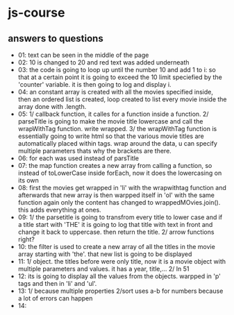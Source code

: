 # js-course

## answers to questions

- 01: text can be seen in the middle of the page
- 02: 10 is changed to 20 and red text was added underneath 
- 03: the code is going to loop up until the number 10 and add 1 to i: so that at a certain point it is going to exceed the 10 limit speciefied by the 'counter' variable. it is then going to log and display i.
- 04: an constant array is created with all the movies specified inside, then an ordered list is created, loop created to list every movie inside the array done with .length.
- 05: 1/ callback function, it calles for a function inside a function. 2/ parseTitle is going to make the movie title lowercase and call the wrapWithTag function. write wrapped. 3/ the wrapWithTag function is essentially going to write html so that the various movie titles are automatically placed within tags. wrap around the data, u can specify multiple parameters thats why the brackets are there.
- 06: for each was used instead of parsTitle
- 07: the map function creates a new array from calling a function, so instead of toLowerCase inside forEach, now it does the lowercasing on its own
- 08: first the movies get wrapped in 'li' with the wrapwithtag function and afterwards that new array is then warpped itself in 'ol' with the same function again only the content has changed to wrappedMOvies.join(). this adds everything at ones.
- 09: 1/ the parsetitle is going to transfrom every title to lower case and if a     title start with 'THE' it is going to log that title with text in front and change it back to uppercase. then return the title.
 2/ arrow functions right?
- 10: the filter is used to create a new array of all the titles in the movie array starting with 'the'. that new list is going to be displayed
- 11: 1/ object. the titles before were only title, now it is a movie object with multiple parameters and values. it has a year, title,... 2/ ln 51
- 12: its is going to display all the values from the objects. warpped in 'p' tags and then in 'li' and 'ul'.
- 13: 1/ because multiple properties 2/sort uses a-b for numbers because a lot of errors can happen
- 14: 